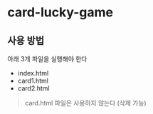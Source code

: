 # card-lucky-game

## 사용 방법

아래 3개 파일을 실행해야 한다

* index.html
* card1.html
* card2.html

> card.html 파일은 사용하지 않는다 (삭제 가능)